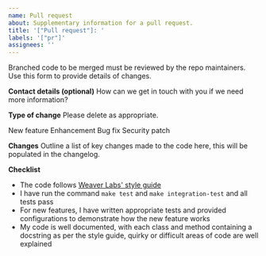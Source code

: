 ```yaml
---
name: Pull request
about: Supplementary information for a pull request.
title: '["Pull request"]: '
labels: '["pr"]'
assignees: ''
---
```


Branched code to be merged must be reviewed by the repo maintainers. Use this form to provide details of changes.

**Contact details (optional)**
How can we get in touch with you if we need more information?

**Type of change**
Please delete as appropriate.

New feature
Enhancement
Bug fix
Security patch

**Changes**
Outline a list of key changes made to the code here, this will be populated in the changelog.

**Checklist**

* The code follows [Weaver Labs' style guide](https://github.com/weaver-lab/py-wiremq/blob/develop/docs/developerdocs/guides/CODE_STYLE_GUIDE.md)
* I have run the command `make test` and `make integration-test` and all tests pass
* For new features, I have written appropriate tests and provided configurations to demonstrate how the new feature works
* My code is well documented, with each class and method containing a docstring as per the style guide, quirky or difficult areas of code are well explained

